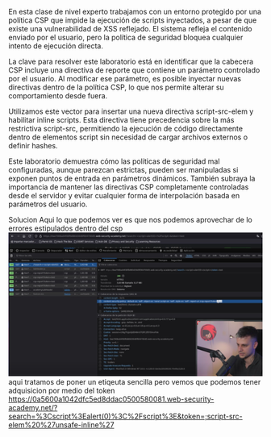 En esta clase de nivel experto trabajamos con un entorno protegido por una política CSP que impide la ejecución de scripts inyectados, a pesar de que existe una vulnerabilidad de XSS reflejado. El sistema refleja el contenido enviado por el usuario, pero la política de seguridad bloquea cualquier intento de ejecución directa.

La clave para resolver este laboratorio está en identificar que la cabecera CSP incluye una directiva de reporte que contiene un parámetro controlado por el usuario. Al modificar ese parámetro, es posible inyectar nuevas directivas dentro de la política CSP, lo que nos permite alterar su comportamiento desde fuera.

Utilizamos este vector para insertar una nueva directiva script-src-elem y habilitar inline scripts. Esta directiva tiene precedencia sobre la más restrictiva script-src, permitiendo la ejecución de código directamente dentro de elementos script sin necesidad de cargar archivos externos o definir hashes.

Este laboratorio demuestra cómo las políticas de seguridad mal configuradas, aunque parezcan estrictas, pueden ser manipuladas si exponen puntos de entrada en parámetros dinámicos. También subraya la importancia de mantener las directivas CSP completamente controladas desde el servidor y evitar cualquier forma de interpolación basada en parámetros del usuario.

Solucion
Aqui lo que podemos ver es que nos podemos aprovechar de lo errores estipulados dentro del csp 
![Pasted_image_20250718194157.png](Imagenes/Pasted_image_20250718194157.png)
aqui tratamos de poner un etiqeuta sencilla pero vemos que podemos tener adquisicion por medio del token
https://0a5600a1042dfc5ed8ddac0500580081.web-security-academy.net/?search=%3Cscript%3Ealert(0)%3C%2Fscript%3E&token=;script-src-elem%20%27unsafe-inline%27
